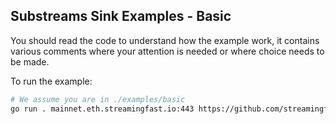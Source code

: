 ## Substreams Sink Examples - Basic

You should read the code to understand how the example work, it contains various comments
where your attention is needed or where choice needs to be made.

To run the example:

```bash
# We assume you are in ./examples/basic
go run . mainnet.eth.streamingfast.io:443 https://github.com/streamingfast/substreams-eth-block-meta/releases/download/v0.5.1/substreams-eth-block-meta-v0.5.1.spkg db_out
```